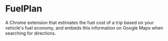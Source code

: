 # FuelPlan
A Chrome extension that estimates the fuel cost of a trip based on your vehicle's fuel economy, and embeds this information on Google Maps when searching for directions.